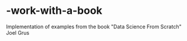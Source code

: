 # -work-with-a-book
 Implementation of examples from the book "Data Science From Scratch" Joel Grus
